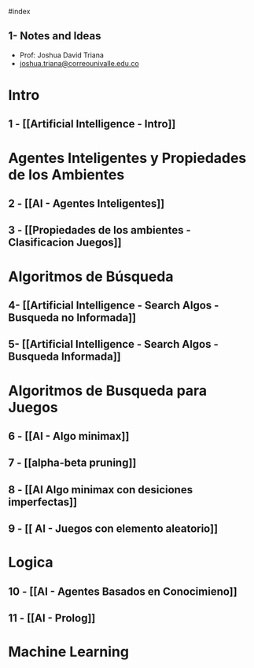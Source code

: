 #index
## 1- Notes and Ideas
+ Prof: Joshua David Triana
+ joshua.triana@correounivalle.edu.co
#  Intro
## 1 - [[Artificial Intelligence - Intro]]

# Agentes Inteligentes y Propiedades de los Ambientes
## 2 - [[AI - Agentes Inteligentes]]
## 3 - [[Propiedades de los ambientes - Clasificacion Juegos]]

# Algoritmos de Búsqueda
## 4- [[Artificial Intelligence - Search Algos - Busqueda no Informada]]
## 5- [[Artificial Intelligence - Search Algos -  Busqueda Informada]] 

# Algoritmos de Busqueda para Juegos

## 6 - [[AI - Algo minimax]]
## 7 - [[alpha-beta pruning]]

## 8 - [[AI Algo minimax con desiciones imperfectas]]
## 9 - [[ AI - Juegos con elemento aleatorio]]

# Logica
## 10 - [[AI - Agentes Basados en Conocimieno]]

## 11 - [[AI - Prolog]]
# Machine Learning